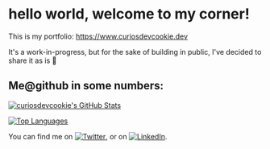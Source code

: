 # hello world, welcome to my corner!

This is my portfolio:
https://www.curiosdevcookie.dev

It's a work-in-progress, but for the sake of building in public, I've decided to share it as is 🦖


## Me@github in some numbers:

[![curiosdevcookie's GitHub Stats](https://github-readme-stats.vercel.app/api?username=curiosdevcookie&count_private=true&show_icons=true)](https://github.com/curiosdevcookie/github-readme-stats)

[![Top Languages](https://github-readme-stats.vercel.app/api/top-langs/?username=curiosdevcookie)](https://github.com/curiosdevcookie/github-readme-stats)


You can find me on [![Twitter][1.2]][1], or on [![LinkedIn][2.2]][2].

[1.2]: http://i.imgur.com/wWzX9uB.png
[2.2]: https://upload.wikimedia.org/wikipedia/commons/8/81/LinkedIn_icon.svg

[1]: https://twitter.com/curiosdevcookie
[2]: https://www.linkedin.com/in/ariadne-engelbrecht
